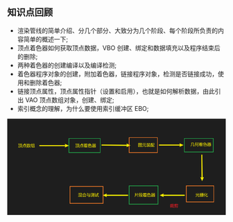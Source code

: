 ## 知识点回顾

-   渲染管线的简单介绍、分几个部分、大致分为几个阶段、每个阶段所负责的内容简单的概述一下;
-   顶点着色器如何获取顶点数据，VBO 创建、绑定和数据填充以及程序结束后的删除;
-   两种着色器的创建编译以及编译检测;
-   着色器程序对象的创建，附加着色器，链接程序对象，检测是否链接成功，使用和删除着色器;
-   链接顶点属性，顶点属性指针（设置和启用），也就是如何解析数据，由此引出 VAO 顶点数组对象，创建、绑定;
-   索引概念的理解，为什么要使用索引缓冲区 EBO;

![image-20210414213633014](images/image-20210414213633014.png)

